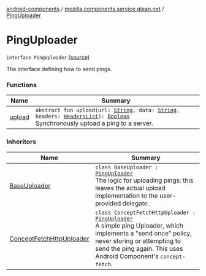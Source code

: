 [android-components](../../index.md) / [mozilla.components.service.glean.net](../index.md) / [PingUploader](./index.md)

# PingUploader

`interface PingUploader` [(source)](https://github.com/mozilla-mobile/android-components/blob/master/components/service/glean/src/main/java/mozilla/components/service/glean/net/PingUploader.kt#L12)

The interface defining how to send pings.

### Functions

| Name | Summary |
|---|---|
| [upload](upload.md) | `abstract fun upload(url: `[`String`](https://kotlinlang.org/api/latest/jvm/stdlib/kotlin/-string/index.html)`, data: `[`String`](https://kotlinlang.org/api/latest/jvm/stdlib/kotlin/-string/index.html)`, headers: `[`HeadersList`](../-headers-list.md)`): `[`Boolean`](https://kotlinlang.org/api/latest/jvm/stdlib/kotlin/-boolean/index.html)<br>Synchronously upload a ping to a server. |

### Inheritors

| Name | Summary |
|---|---|
| [BaseUploader](../-base-uploader/index.md) | `class BaseUploader : `[`PingUploader`](./index.md)<br>The logic for uploading pings: this leaves the actual upload implementation to the user-provided delegate. |
| [ConceptFetchHttpUploader](../-concept-fetch-http-uploader/index.md) | `class ConceptFetchHttpUploader : `[`PingUploader`](./index.md)<br>A simple ping Uploader, which implements a "send once" policy, never storing or attempting to send the ping again. This uses Android Component's `concept-fetch`. |
